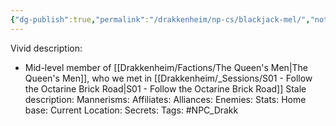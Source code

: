 ```yaml
---
{"dg-publish":true,"permalink":"/drakkenheim/np-cs/blackjack-mel/","noteIcon":""}
---
```


Vivid description: 
- Mid-level member of [[Drakkenheim/Factions/The Queen's Men\|The Queen's Men]], who we met in [[Drakkenheim/_Sessions/S01 - Follow the Octarine Brick Road\|S01 - Follow the Octarine Brick Road]]
Stale description: 
Mannerisms: 
Affiliates: 
Alliances: 
Enemies: 
Stats: 
Home base: 
Current Location: 
Secrets: 
Tags: #NPC_Drakk 